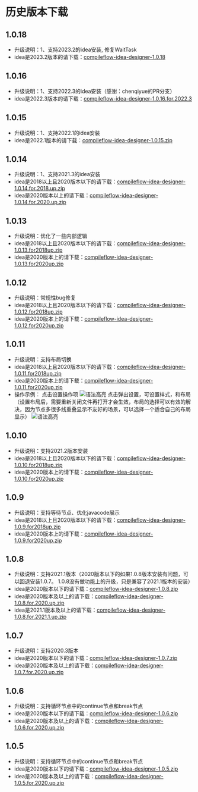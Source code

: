 # 历史版本下载

## 1.0.18
* 升级说明：1、支持2023.2的idea安装, 修复WaitTask
* idea是2023.2版本的请下载：[compileflow-idea-designer-1.0.18](idea-designer/compileflow-idea-designer-1.0.18.zip)

## 1.0.16
* 升级说明：1、支持2022.3的idea安装（感谢：chenqiyue的PR分支）
* idea是2022.3版本的请下载：[compileflow-idea-designer-1.0.16.for.2022.3](idea-designer/compileflow-idea-designer-1.0.16.for.2022.3.zip)

## 1.0.15
* 升级说明：1、支持2022.1的idea安装
* idea是2022.1版本的请下载：[compileflow-idea-designer-1.0.15.zip](idea-designer/compileflow-idea-designer-1.0.15.zip)

## 1.0.14
* 升级说明：1、支持2021.3的idea安装
* idea是2018以上且2020版本以下的请下载：[compileflow-idea-designer-1.0.14.for.2018.up.zip](idea-designer/compileflow-idea-designer-1.0.14.for.2018.up.zip)
* idea是2020版本以上的请下载：[compileflow-idea-designer-1.0.14.for.2020.up.zip](idea-designer/compileflow-idea-designer-1.0.14.for.2020.up.zip)

## 1.0.13
* 升级说明：优化了一些内部逻辑
* idea是2018以上且2020版本以下的请下载：[compileflow-idea-designer-1.0.13.for2018up.zip](idea-designer/compileflow-idea-designer-1.0.13.for2018up.zip)
* idea是2020版本上的请下载：[compileflow-idea-designer-1.0.13.for2020up.zip](idea-designer/compileflow-idea-designer-1.0.13.for2020up.zip)

## 1.0.12
* 升级说明：常规性bug修复
* idea是2018以上且2020版本以下的请下载：[compileflow-idea-designer-1.0.12.for2018up.zip](idea-designer/compileflow-idea-designer-1.0.12.for2018up.zip)
* idea是2020版本上的请下载：[compileflow-idea-designer-1.0.12.for2020up.zip](idea-designer/compileflow-idea-designer-1.0.12.for2020up.zip)


## 1.0.11
* 升级说明：支持布局切换
* idea是2018以上且2020版本以下的请下载：[compileflow-idea-designer-1.0.11.for2018up.zip](idea-designer/compileflow-idea-designer-1.0.11.for2018up.zip)
* idea是2020版本上的请下载：[compileflow-idea-designer-1.0.11.for2020up.zip](idea-designer/compileflow-idea-designer-1.0.11.for2020up.zip)
* 操作示例：
点击设置操作项
![语法高亮](idea-designer/1.0.11/1.png)
点击弹出设置，可设置样式，和布局（设置布局后，需要重新关闭文件再打开才会生效，布局的选择可以有效的解决，因为节点多很多线重叠显示不友好的场景，可以选择一个适合自己的布局显示）
![语法高亮](idea-designer/1.0.11/2.png)


## 1.0.10
* 升级说明：支持2021.2版本安装
* idea是2018以上且2020版本以下的请下载：[compileflow-idea-designer-1.0.10.for2018up.zip](idea-designer/compileflow-idea-designer-1.0.10.for2018up.zip)
* idea是2020版本上的请下载：[compileflow-idea-designer-1.0.10.for2020up.zip](idea-designer/compileflow-idea-designer-1.0.10.for2020up.zip)

## 1.0.9
* 升级说明：支持等待节点、优化javacode展示
* idea是2018以上且2020版本以下的请下载：[compileflow-idea-designer-1.0.9.for2018up.zip](idea-designer/compileflow-idea-designer-1.0.9.for2018up.zip)
* idea是2020版本上的请下载：[compileflow-idea-designer-1.0.9.for2020up.zip](idea-designer/compileflow-idea-designer-1.0.9.for2020up.zip)

## 1.0.8
* 升级说明：支持2021.1版本（2020版本以下的如果1.0.8版本安装有问题，可以回退安装1.0.7。 1.0.8没有做功能上的升级，只是兼容了2021.1版本的安装）
* idea是2020版本以下的请下载：[compileflow-idea-designer-1.0.8.zip](idea-designer/compileflow-idea-designer-1.0.8.zip)
* idea是2020版本及以上的请下载：[compileflow-idea-designer-1.0.8.for.2020.up.zip](idea-designer/compileflow-idea-designer-1.0.8.for.2020.up.zip)
* idea是2021.1版本及以上的请下载：[compileflow-idea-designer-1.0.8.for.2021.1.up.zip](idea-designer/compileflow-idea-designer-1.0.8.for.2021.1.up.zip)

## 1.0.7
* 升级说明：支持2020.3版本
* idea是2020版本以下的请下载：[compileflow-idea-designer-1.0.7.zip](idea-designer/compileflow-idea-designer-1.0.7.zip)
* idea是2020版本及以上的请下载：[compileflow-idea-designer-1.0.7.for.2020.up.zip](idea-designer/compileflow-idea-designer-1.0.7.for.2020.up.zip)

## 1.0.6
* 升级说明：支持循环节点中的continue节点和break节点
* idea是2020版本以下的请下载：[compileflow-idea-designer-1.0.6.zip](idea-designer/compileflow-idea-designer-1.0.6.zip)
* idea是2020版本及以上的请下载：[compileflow-idea-designer-1.0.6.for.2020.up.zip](idea-designer/compileflow-idea-designer-1.0.6.for.2020.up.zip)

## 1.0.5
* 升级说明：支持循环节点中的continue节点和break节点
* idea是2020版本以下的请下载：[compileflow-idea-designer-1.0.5.zip](idea-designer/compileflow-idea-designer-1.0.5.zip)
* idea是2020版本及以上的请下载：[compileflow-idea-designer-1.0.5.for.2020.up.zip](idea-designer/compileflow-idea-designer-1.0.5.for.2020.up.zip)